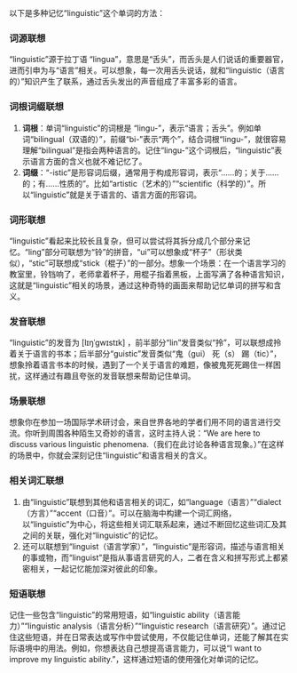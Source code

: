 以下是多种记忆“linguistic”这个单词的方法：

### 词源联想
“linguistic”源于拉丁语 “lingua”，意思是“舌头”，而舌头是人们说话的重要器官，进而引申为与“语言”相关。可以想象，每一次用舌头说话，就和“linguistic（语言的）”知识产生了联系，通过舌头发出的声音组成了丰富多彩的语言。

### 词根词缀联想
1. **词根**：单词“linguistic”的词根是 “lingu-”，表示“语言；舌头”。例如单词“bilingual（双语的）”，前缀“bi-”表示“两个”，结合词根“lingu-”，就很容易理解“bilingual”是指会两种语言的。记住“lingu-”这个词根后，“linguistic”表示语言方面的含义也就不难记忆了。
2. **词缀**：“-istic”是形容词后缀，通常用于构成形容词，表示“……的；关于……的；有……性质的”。比如“artistic（艺术的）”“scientific（科学的）”。所以“linguistic”就是关于语言的、语言方面的形容词。

### 词形联想
“linguistic”看起来比较长且复杂，但可以尝试将其拆分成几个部分来记忆。“ling”部分可联想为“铃”的拼音，“ui”可以想象成“杯子”（形状类似），“stic”可联想成“stick（棍子）”的一部分。想象一个场景：在一个语言学习的教室里，铃铛响了，老师拿着杯子，用棍子指着黑板，上面写满了各种语言知识，这就是“linguistic”相关的场景，通过这种奇特的画面来帮助记忆单词的拼写和含义。

### 发音联想
“linguistic”的发音为 [lɪŋˈɡwɪstɪk] ，前半部分“lin”发音类似“拎”，可以联想成拎着关于语言的书本；后半部分“guistic”发音类似“鬼（gui） 死（s） 踢（tic）”，想象拎着语言书本的时候，遇到了一个关于语言的难题，像被鬼死死踢住一样困扰，这样通过有趣且夸张的发音联想来帮助记住单词。

### 场景联想
想象你在参加一场国际学术研讨会，来自世界各地的学者们用不同的语言进行交流。你听到周围各种陌生又奇妙的语言，这时主持人说：“We are here to discuss various linguistic phenomena.（我们在此讨论各种语言现象。）”在这样的场景中，你就会深刻记住“linguistic”和语言相关的含义。

### 相关词汇联想
1. 由“linguistic”联想到其他和语言相关的词汇，如“language（语言）”“dialect（方言）”“accent（口音）”。可以在脑海中构建一个词汇网络，以“linguistic”为中心，将这些相关词汇联系起来，通过不断回忆这些词汇及其之间的关联，强化对“linguistic”的记忆。
2. 还可以联想到“linguist（语言学家）”，“linguistic”是形容词，描述与语言相关的事或物，而“linguist”是指从事语言研究的人，二者在含义和拼写形式上都紧密相关，一起记忆能加深对彼此的印象。

### 短语联想
记住一些包含“linguistic”的常用短语，如“linguistic ability（语言能力）”“linguistic analysis（语言分析）”“linguistic research（语言研究）”。通过记住这些短语，并在日常表达或写作中尝试使用，不仅能记住单词，还能了解其在实际语境中的用法。例如，你想表达自己想提高语言能力，可以说“I want to improve my linguistic ability.”，这样通过短语的使用强化对单词的记忆。 